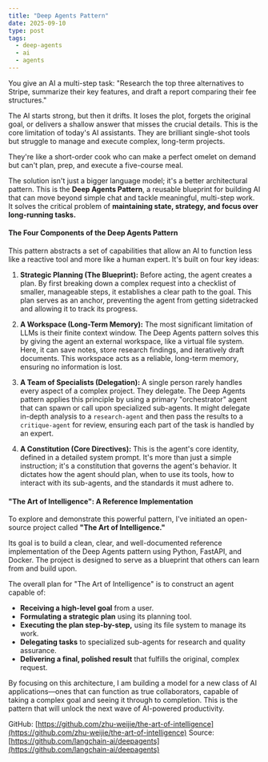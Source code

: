 ```yaml
---
title: "Deep Agents Pattern"
date: 2025-09-10
type: post
tags:
  - deep-agents
  - ai
  - agents
---
```


You give an AI a multi-step task: "Research the top three alternatives to Stripe, summarize their key features, and draft a report comparing their fee structures."

The AI starts strong, but then it drifts. It loses the plot, forgets the original goal, or delivers a shallow answer that misses the crucial details. This is the core limitation of today's AI assistants. They are brilliant single-shot tools but struggle to manage and execute complex, long-term projects.

They're like a short-order cook who can make a perfect omelet on demand but can't plan, prep, and execute a five-course meal.

The solution isn't just a bigger language model; it's a better architectural pattern. This is the **Deep Agents Pattern**, a reusable blueprint for building AI that can move beyond simple chat and tackle meaningful, multi-step work. It solves the critical problem of **maintaining state, strategy, and focus over long-running tasks.**

#### The Four Components of the Deep Agents Pattern

This pattern abstracts a set of capabilities that allow an AI to function less like a reactive tool and more like a human expert. It's built on four key ideas:

1.  **Strategic Planning (The Blueprint):** Before acting, the agent creates a plan. By first breaking down a complex request into a checklist of smaller, manageable steps, it establishes a clear path to the goal. This plan serves as an anchor, preventing the agent from getting sidetracked and allowing it to track its progress.

2.  **A Workspace (Long-Term Memory):** The most significant limitation of LLMs is their finite context window. The Deep Agents pattern solves this by giving the agent an external workspace, like a virtual file system. Here, it can save notes, store research findings, and iteratively draft documents. This workspace acts as a reliable, long-term memory, ensuring no information is lost.

3.  **A Team of Specialists (Delegation):** A single person rarely handles every aspect of a complex project. They delegate. The Deep Agents pattern applies this principle by using a primary "orchestrator" agent that can spawn or call upon specialized sub-agents. It might delegate in-depth analysis to a `research-agent` and then pass the results to a `critique-agent` for review, ensuring each part of the task is handled by an expert.

4.  **A Constitution (Core Directives):** This is the agent's core identity, defined in a detailed system prompt. It's more than just a simple instruction; it's a constitution that governs the agent's behavior. It dictates how the agent should plan, when to use its tools, how to interact with its sub-agents, and the standards it must adhere to.

#### "The Art of Intelligence": A Reference Implementation

To explore and demonstrate this powerful pattern, I've initiated an open-source project called **"The Art of Intelligence."**

Its goal is to build a clean, clear, and well-documented reference implementation of the Deep Agents pattern using Python, FastAPI, and Docker. The project is designed to serve as a blueprint that others can learn from and build upon.

The overall plan for "The Art of Intelligence" is to construct an agent capable of:
*   **Receiving a high-level goal** from a user.
*   **Formulating a strategic plan** using its planning tool.
*   **Executing the plan step-by-step,** using its file system to manage its work.
*   **Delegating tasks** to specialized sub-agents for research and quality assurance.
*   **Delivering a final, polished result** that fulfills the original, complex request.

By focusing on this architecture, I am building a model for a new class of AI applications—ones that can function as true collaborators, capable of taking a complex goal and seeing it through to completion. This is the pattern that will unlock the next wave of AI-powered productivity.

GitHub: [https://github.com/zhu-weijie/the-art-of-intelligence](https://github.com/zhu-weijie/the-art-of-intelligence)
Source: [https://github.com/langchain-ai/deepagents](https://github.com/langchain-ai/deepagents)
